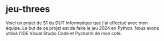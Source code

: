 # jeu-threes
Voici un projet de S1 du DUT Informatique que j'ai effectué avec mon équipe. Le but de ce projet est de faire le jeu 2024 en Python. Nous avons utilisé l'IDE Visual Studio Code et Pycharm de mon coté.
